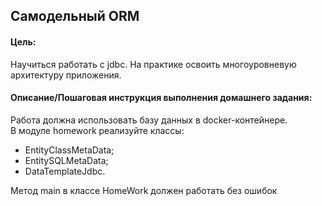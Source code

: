## Самодельный ORM

#### Цель:
Научиться работать с jdbc.
На практике освоить многоуровневую архитектуру приложения.

#### Описание/Пошаговая инструкция выполнения домашнего задания:
Работа должна использовать базу данных в docker-контейнере.  
В модуле homework реализуйте классы:
- EntityClassMetaData;
- EntitySQLMetaData;
- DataTemplateJdbc.

Метод main в классе HomeWork должен работать без ошибок